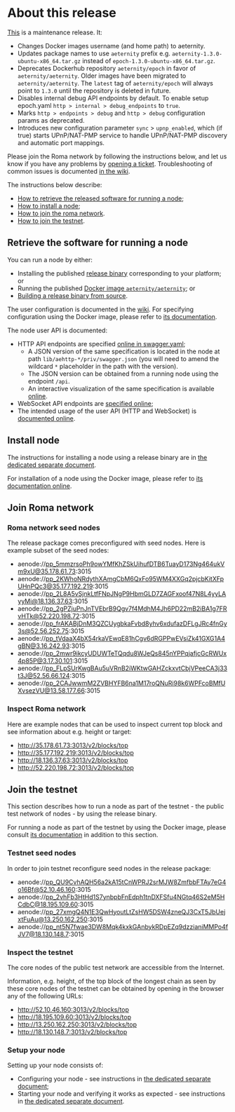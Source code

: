 # About this release

[This][this-release] is a maintenance release.
It:
* Changes Docker images username (and home path) to aeternity.
* Updates package names to use `aeternity` prefix e.g. `aeternity-1.3.0-ubuntu-x86_64.tar.gz` instead of `epoch-1.3.0-ubuntu-x86_64.tar.gz`.
* Deprecates Dockerhub repository `aeternity/epoch` in favor of `aeternity/aeternity`. Older images have been migrated to `aeternity/aeternity`. The `latest` tag of `aeternity/epoch` will always point to `1.3.0` until the repository is deleted in future.
* Disables internal debug API endpoints by default. To enable setup epoch.yaml `http > internal > debug_endpoints` to `true`.
* Marks `http > endpoints > debug` and `http > debug` configuration params as deprecated.
* Introduces new configuration parameter `sync` > `upnp_enabled`, which (if true) starts UPnP/NAT-PMP service to handle UPnP/NAT-PMP discovery and automatic port mappings.

[this-release]: https://github.com/aeternity/epoch/releases/tag/v1.3.0

Please join the Roma network by following the instructions below, and let us know if you have any problems by [opening a ticket](https://github.com/aeternity/aeternity/issues).
Troubleshooting of common issues is documented [in the wiki](https://github.com/aeternity/aeternity/wiki/Troubleshooting).

The instructions below describe:
* [How to retrieve the released software for running a node](#retrieve-the-software-for-running-a-node);
* [How to install a node](#install-node);
* [How to join the roma network](#join-roma-network).
* [How to join the testnet](#join-the-testnet).

## Retrieve the software for running a node

You can run a node by either:
* Installing the published [release binary][this-release] corresponding to your platform; or
* Running the published [Docker image `aeternity/aeternity`][docker]; or
* [Building a release binary from source][build].

[docker]: https://github.com/aeternity/epoch/blob/v1.3.0/docs/docker.md
[build]: https://github.com/aeternity/epoch/blob/v1.3.0/docs/build.md

The user configuration is documented in the [wiki](https://github.com/aeternity/epoch/wiki/User-provided-configuration).
For specifying configuration using the Docker image, please refer to [its documentation][docker].

The node user API is documented:
* HTTP API endpoints are specified [online in swagger.yaml][swagger-yaml];
  * A JSON version of the same specification is located in the node at path `lib/aehttp-*/priv/swagger.json` (you will need to amend the wildcard `*` placeholder in the path with the version).
  * The JSON version can be obtained from a running node using the endpoint `/api`.
  * An interactive visualization of the same specification is available [online][swagger-ui].
* WebSocket API endpoints are [specified online][api-doc];
* The intended usage of the user API (HTTP and WebSocket) is [documented online][api-doc].

[swagger-yaml]: https://github.com/aeternity/epoch/blob/v1.3.0/config/swagger.yaml
[swagger-ui]: https://aeternity.github.io/epoch-api-docs/?config=https://raw.githubusercontent.com/aeternity/epoch/v1.3.0/apps/aehttp/priv/swagger.json
[api-doc]: https://github.com/aeternity/protocol/blob/epoch-v1.3.0/epoch/api/README.md

## Install node

The instructions for installing a node using a release binary are in [the dedicated separate document](../../docs/installation.md).

For installation of a node using the Docker image, please refer to [its documentation online][docker].

## Join Roma network

### Roma network seed nodes

The release package comes preconfigured with seed nodes. Here is example subset of the seed nodes:

* aenode://pp_5mmzrsoPh9owYMfKhZSkUihufDTB6TuayD173Ng464ukVm9xU@35.178.61.73:3015
* aenode://pp_2KWhoNRdythXAmgCbM6QxFo95WM4XXGq2pjcbKitXFpUHnPQc3@35.177.192.219:3015
* aenode://pp_2L8A5vSjnkLtfFNpJNgP9HbmGLD7ZAGFxoof47N8L4yyLAyyMi@18.136.37.63:3015
* aenode://pp_2gPZjuPnJnTVEbrB9Qgv7f4MdhM4Jh6PD22mB2iBA1g7FRvHTk@52.220.198.72:3015
* aenode://pp_frAKABjDnM3QZCUygbkaFvbd8yhv6xdufazDFLgJRc4fnGy3s@52.56.252.75:3015
* aenode://pp_tVdaaX4bX54rkaVEwqE81hCgv6dRGPPwEVsiZk41GXG1A4gBN@3.16.242.93:3015
* aenode://pp_2mwr9ikcyUDUWTeTQqdu8WJeQs845nYPPqjafjcGcRWUx4p85P@3.17.30.101:3015
* aenode://pp_FLpSUrKwgBAu5uVRnB2iWKtwGAHZckxvtCbjVPeeCA3j33t3J@52.56.66.124:3015
* aenode://pp_2CAJwwmM2ZVBHYFB6na1M17roQNuRi98k6WPFcoBMfUXvsezVU@13.58.177.66:3015

### Inspect Roma network

Here are example nodes that can be used to inspect current top block and see information about e.g. height or target:

* http://35.178.61.73:3013/v2/blocks/top
* http://35.177.192.219:3013/v2/blocks/top
* http://18.136.37.63:3013/v2/blocks/top
* http://52.220.198.72:3013/v2/blocks/top

## Join the testnet

This section describes how to run a node as part of the testnet - the public test network of nodes - by using the release binary.

For running a node as part of the testnet by using the Docker image, please consult [its documentation][docker] in addition to this section.

### Testnet seed nodes

In order to join testnet reconfigure seed nodes in the release package:

* aenode://pp_QU9CvhAQH56a2kA15tCnWPRJ2srMJW8ZmfbbFTAy7eG4o16Bf@52.10.46.160:3015
* aenode://pp_2vhFb3HtHd1S7ynbpbFnEdph1tnDXFSfu4NGtq46S2eM5HCdbC@18.195.109.60:3015
* aenode://pp_27xmgQ4N1E3QwHyoutLtZsHW5DSW4zneQJ3CxT5JbUejxtFuAu@13.250.162.250:3015
* aenode://pp_nt5N7fwae3DW8Mqk4kxkGAnbykRDpEZq9dzzianiMMPo4fJV7@18.130.148.7:3015

### Inspect the testnet

The core nodes of the public test network are accessible from the Internet.

Information, e.g. height, of the top block of the longest chain as seen by these core nodes of the testnet can be obtained by opening in the browser any of the following URLs:
* http://52.10.46.160:3013/v2/blocks/top
* http://18.195.109.60:3013/v2/blocks/top
* http://13.250.162.250:3013/v2/blocks/top
* http://18.130.148.7:3013/v2/blocks/top

### Setup your node

Setting up your node consists of:
* Configuring your node - see instructions in [the dedicated separate document](../../docs/configuration.md);
* Starting your node and verifying it works as expected - see instructions in [the dedicated separate document](../../docs/operation.md).
